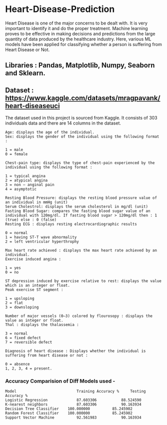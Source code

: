 # Heart-Disease-Prediction
Heart Disease is one of the major concerns to be dealt with. It is very important to identify it and do the proper treatment. Machine learning proves to be effective in making decisions and predictions from the large quantity of data produced by the healthcare industry.
Here, various ML models have been applied for classifying whether a person is suffering from Heart Disease or Not. 

## Libraries :  Pandas, Matplotlib, Numpy, Seaborn and Sklearn.

## Dataset : https://www.kaggle.com/datasets/mragpavank/heart-diseaseuci
The dataset used in this project is sourced from Kaggle. It consists of 303 individuals data and there are 14 columns in the dataset.

    Age: displays the age of the individual.
    Sex: displays the gender of the individual using the following format :

    1 = male
    0 = female

    Chest-pain type: displays the type of chest-pain experienced by the individual using the following format :

    1 = typical angina
    2 = atypical angina
    3 = non — anginal pain
    4 = asymptotic

    Resting Blood Pressure: displays the resting blood pressure value of an individual in mmHg (unit)
    Serum Cholestrol: displays the serum cholesterol in mg/dl (unit)
    Fasting Blood Sugar: compares the fasting blood sugar value of an individual with 120mg/dl. If fasting blood sugar > 120mg/dl then : 1 (true) else : 0 (false)
    Resting ECG : displays resting electrocardiographic results

    0 = normal
    1 = having ST-T wave abnormality
    2 = left ventricular hyperthrophy

    Max heart rate achieved : displays the max heart rate achieved by an individual.
    Exercise induced angina :

    1 = yes
    0 = no

    ST depression induced by exercise relative to rest: displays the value which is an integer or float.
    Peak exercise ST segment :

    1 = upsloping
    2 = flat
    3 = downsloping

    Number of major vessels (0–3) colored by flourosopy : displays the value as integer or float.
    Thal : displays the thalassemia :

    3 = normal
    6 = fixed defect
    7 = reversible defect

    Diagnosis of heart disease : Displays whether the individual is suffering from heart disease or not :

    0 = absence
    1, 2, 3, 4 = present.

### Accuracy Comparision of Diff Models used - 

 	Model 	                        Training Accuracy % 	Testing Accuracy %
	Logistic Regression 	        87.603306 	        88.524590
	K-nearest neighbors 	        87.603306 	        90.163934
 	Decision Tree Classifier 	100.000000 	        85.245902
 	Random Forest Classifier 	100.000000 	        85.245902
 	Support Vector Machine 	        92.561983 	        90.163934
